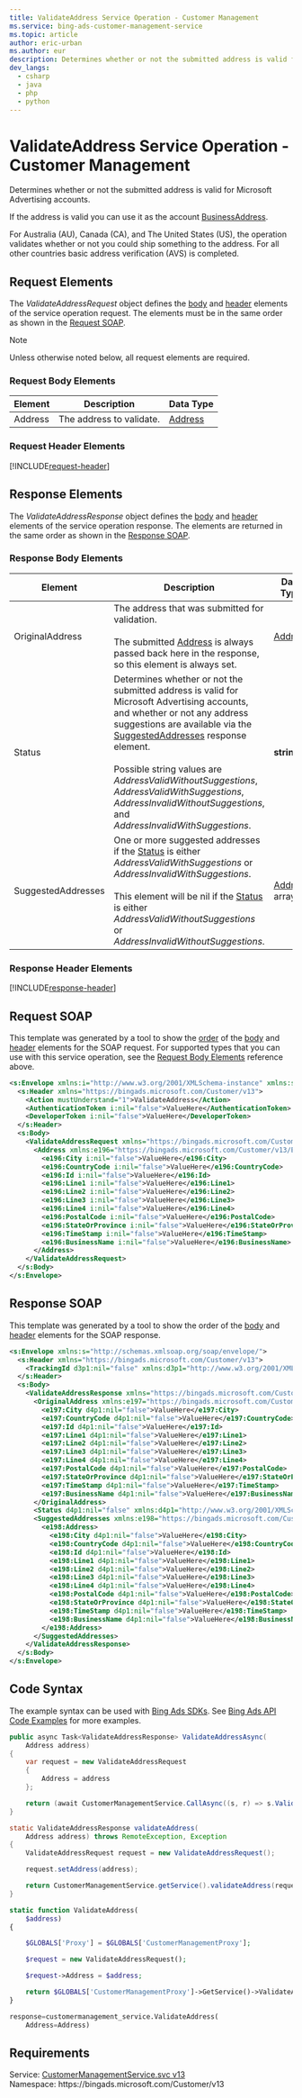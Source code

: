 ```yaml
---
title: ValidateAddress Service Operation - Customer Management
ms.service: bing-ads-customer-management-service
ms.topic: article
author: eric-urban
ms.author: eur
description: Determines whether or not the submitted address is valid for Microsoft Advertising accounts.
dev_langs: 
  - csharp
  - java
  - php
  - python
---
```

# ValidateAddress Service Operation - Customer Management
Determines whether or not the submitted address is valid for Microsoft Advertising accounts. 

If the address is valid you can use it as the account [BusinessAddress](advertiseraccount.md#businessaddress). 

For Australia (AU), Canada (CA), and The United States (US), the operation validates whether or not you could ship something to the address. For all other countries basic address verification (AVS) is completed. 

## <a name="request"></a>Request Elements
The *ValidateAddressRequest* object defines the [body](#request-body) and [header](#request-header) elements of the service operation request. The elements must be in the same order as shown in the [Request SOAP](#request-soap). 

> [!NOTE]
> Unless otherwise noted below, all request elements are required.

### <a name="request-body"></a>Request Body Elements

|Element|Description|Data Type|
|-----------|---------------|-------------|
|<a name="address"></a>Address|The address to validate.|[Address](address.md)|

### <a name="request-header"></a>Request Header Elements
[!INCLUDE[request-header](./includes/request-header.md)]

## <a name="response"></a>Response Elements
The *ValidateAddressResponse* object defines the [body](#response-body) and [header](#response-header) elements of the service operation response. The elements are returned in the same order as shown in the [Response SOAP](#response-soap).

### <a name="response-body"></a>Response Body Elements

|Element|Description|Data Type|
|-----------|---------------|-------------|
|<a name="originaladdress"></a>OriginalAddress|The address that was submitted for validation.<br/><br/>The submitted [Address](#address) is always passed back here in the response, so this element is always set.|[Address](address.md)|
|<a name="status"></a>Status|Determines whether or not the submitted address is valid for Microsoft Advertising accounts, and whether or not any address suggestions are available via the [SuggestedAddresses](#suggestedaddresses) response element.<br/><br/>Possible string values are *AddressValidWithoutSuggestions*, *AddressValidWithSuggestions*, *AddressInvalidWithoutSuggestions*, and *AddressInvalidWithSuggestions*.|**string**|
|<a name="suggestedaddresses"></a>SuggestedAddresses|One or more suggested addresses if the [Status](#status) is either *AddressValidWithSuggestions* or *AddressInvalidWithSuggestions*.<br/><br/>This element will be nil if the [Status](#status) is either *AddressValidWithoutSuggestions* or *AddressInvalidWithoutSuggestions*.|[Address](address.md) array|

### <a name="response-header"></a>Response Header Elements
[!INCLUDE[response-header](./includes/response-header.md)]

## <a name="request-soap"></a>Request SOAP
This template was generated by a tool to show the [order](../guides/services-protocol.md#element-order) of the [body](#request-body) and [header](#request-header) elements for the SOAP request. For supported types that you can use with this service operation, see the [Request Body Elements](#request-header) reference above.

```xml
<s:Envelope xmlns:i="http://www.w3.org/2001/XMLSchema-instance" xmlns:s="http://schemas.xmlsoap.org/soap/envelope/">
  <s:Header xmlns="https://bingads.microsoft.com/Customer/v13">
    <Action mustUnderstand="1">ValidateAddress</Action>
    <AuthenticationToken i:nil="false">ValueHere</AuthenticationToken>
    <DeveloperToken i:nil="false">ValueHere</DeveloperToken>
  </s:Header>
  <s:Body>
    <ValidateAddressRequest xmlns="https://bingads.microsoft.com/Customer/v13">
      <Address xmlns:e196="https://bingads.microsoft.com/Customer/v13/Entities" i:nil="false">
        <e196:City i:nil="false">ValueHere</e196:City>
        <e196:CountryCode i:nil="false">ValueHere</e196:CountryCode>
        <e196:Id i:nil="false">ValueHere</e196:Id>
        <e196:Line1 i:nil="false">ValueHere</e196:Line1>
        <e196:Line2 i:nil="false">ValueHere</e196:Line2>
        <e196:Line3 i:nil="false">ValueHere</e196:Line3>
        <e196:Line4 i:nil="false">ValueHere</e196:Line4>
        <e196:PostalCode i:nil="false">ValueHere</e196:PostalCode>
        <e196:StateOrProvince i:nil="false">ValueHere</e196:StateOrProvince>
        <e196:TimeStamp i:nil="false">ValueHere</e196:TimeStamp>
        <e196:BusinessName i:nil="false">ValueHere</e196:BusinessName>
      </Address>
    </ValidateAddressRequest>
  </s:Body>
</s:Envelope>
```

## <a name="response-soap"></a>Response SOAP
This template was generated by a tool to show the order of the [body](#response-body) and [header](#response-header) elements for the SOAP response.

```xml
<s:Envelope xmlns:s="http://schemas.xmlsoap.org/soap/envelope/">
  <s:Header xmlns="https://bingads.microsoft.com/Customer/v13">
    <TrackingId d3p1:nil="false" xmlns:d3p1="http://www.w3.org/2001/XMLSchema-instance">ValueHere</TrackingId>
  </s:Header>
  <s:Body>
    <ValidateAddressResponse xmlns="https://bingads.microsoft.com/Customer/v13">
      <OriginalAddress xmlns:e197="https://bingads.microsoft.com/Customer/v13/Entities" d4p1:nil="false" xmlns:d4p1="http://www.w3.org/2001/XMLSchema-instance">
        <e197:City d4p1:nil="false">ValueHere</e197:City>
        <e197:CountryCode d4p1:nil="false">ValueHere</e197:CountryCode>
        <e197:Id d4p1:nil="false">ValueHere</e197:Id>
        <e197:Line1 d4p1:nil="false">ValueHere</e197:Line1>
        <e197:Line2 d4p1:nil="false">ValueHere</e197:Line2>
        <e197:Line3 d4p1:nil="false">ValueHere</e197:Line3>
        <e197:Line4 d4p1:nil="false">ValueHere</e197:Line4>
        <e197:PostalCode d4p1:nil="false">ValueHere</e197:PostalCode>
        <e197:StateOrProvince d4p1:nil="false">ValueHere</e197:StateOrProvince>
        <e197:TimeStamp d4p1:nil="false">ValueHere</e197:TimeStamp>
        <e197:BusinessName d4p1:nil="false">ValueHere</e197:BusinessName>
      </OriginalAddress>
      <Status d4p1:nil="false" xmlns:d4p1="http://www.w3.org/2001/XMLSchema-instance">ValueHere</Status>
      <SuggestedAddresses xmlns:e198="https://bingads.microsoft.com/Customer/v13/Entities" d4p1:nil="false" xmlns:d4p1="http://www.w3.org/2001/XMLSchema-instance">
        <e198:Address>
          <e198:City d4p1:nil="false">ValueHere</e198:City>
          <e198:CountryCode d4p1:nil="false">ValueHere</e198:CountryCode>
          <e198:Id d4p1:nil="false">ValueHere</e198:Id>
          <e198:Line1 d4p1:nil="false">ValueHere</e198:Line1>
          <e198:Line2 d4p1:nil="false">ValueHere</e198:Line2>
          <e198:Line3 d4p1:nil="false">ValueHere</e198:Line3>
          <e198:Line4 d4p1:nil="false">ValueHere</e198:Line4>
          <e198:PostalCode d4p1:nil="false">ValueHere</e198:PostalCode>
          <e198:StateOrProvince d4p1:nil="false">ValueHere</e198:StateOrProvince>
          <e198:TimeStamp d4p1:nil="false">ValueHere</e198:TimeStamp>
          <e198:BusinessName d4p1:nil="false">ValueHere</e198:BusinessName>
        </e198:Address>
      </SuggestedAddresses>
    </ValidateAddressResponse>
  </s:Body>
</s:Envelope>
```

## <a name="example"></a>Code Syntax
The example syntax can be used with [Bing Ads SDKs](../guides/client-libraries.md). See [Bing Ads API Code Examples](../guides/code-examples.md) for more examples.
```csharp
public async Task<ValidateAddressResponse> ValidateAddressAsync(
	Address address)
{
	var request = new ValidateAddressRequest
	{
		Address = address
	};

	return (await CustomerManagementService.CallAsync((s, r) => s.ValidateAddressAsync(r), request));
}
```
```java
static ValidateAddressResponse validateAddress(
	Address address) throws RemoteException, Exception
{
	ValidateAddressRequest request = new ValidateAddressRequest();

	request.setAddress(address);

	return CustomerManagementService.getService().validateAddress(request);
}
```
```php
static function ValidateAddress(
	$address)
{

	$GLOBALS['Proxy'] = $GLOBALS['CustomerManagementProxy'];

	$request = new ValidateAddressRequest();

	$request->Address = $address;

	return $GLOBALS['CustomerManagementProxy']->GetService()->ValidateAddress($request);
}
```
```python
response=customermanagement_service.ValidateAddress(
	Address=Address)
```

## Requirements
Service: [CustomerManagementService.svc v13](https://clientcenter.api.bingads.microsoft.com/Api/CustomerManagement/v13/CustomerManagementService.svc)  
Namespace: https\://bingads.microsoft.com/Customer/v13  

